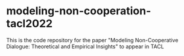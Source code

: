 # modeling-non-cooperation-tacl2022
This is the code repository for the paper "Modeling Non-Cooperative Dialogue: Theoretical and Empirical Insights" to appear in TACL
